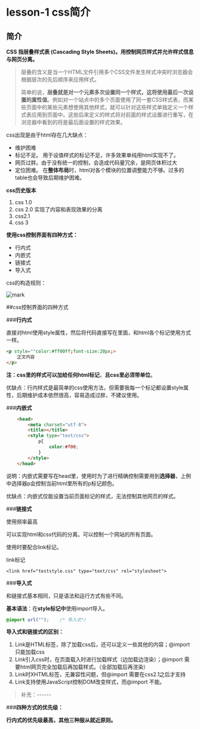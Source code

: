 # lesson-1 css简介

## 简介

**CSS 指层叠样式表 (Cascading Style Sheets)。用控制网页样式并允许样式信息与网页分离。**

>层叠的含义是当一个HTML文件引用多个CSS文件发生样式冲突时浏览器会根据层次的先后顺序来应用样式。
>
>简单的说，**层叠就是对一个元素多次设置同一个样式，这将使用最后一次设置的属性值**。例如对一个站点中的多个页面使用了同一套CSS样式表，而某些页面中的某些元素想使用其他样式，就可以针对这些样式单独定义一个样式表应用到页面中。这些后来定义的样式将对前面的样式设置进行重写，在浏览器中看到的将是最后面设置的样式效果。

css出现是由于html存在几大缺点：

- 维护困难   
- 标记不足。 用于设值样式的标记不足，许多效果单纯用html实现不了。
- 网页过胖。由于没有统一的控制，会造成代码量冗余，是网页体积过大
- 定位困难。 在**整体布局**时，html对各个模块的位置调整能力不够。过多的table也会导致后期维护困难。

**css历史版本**

1. css 1.0
2. css 2.0   实现了内容和表现效果的分离
3. css2.1
4. css 3

**使用css控制界面有四种方式：**

- 行内式
- 内嵌式
- 链接式
- 导入式

css的构造规则：

![mark](http://qiniu.wind-zhou.com/blog/201106/j6HcgBi5L5.png?imageslim)

##css控制界面的四种方式

###**行内式**

直接对html使用style属性，然后将代码直接写在里面，和html各个标记使用方式一样。

```html
<p style=""color:#ff00ff;font-size:20px;>
    正文内容
</p>
```

**注：css里的样式可以加给任何html标记**，**且css里必须带单位**。

优缺点：行内样式是最简单的css使用方法，但需要我每一个标记都设置style属性，后期维护成本依然很高，容易造成过胖，不建议使用。

###**内嵌式**

```html
	<head>
		<meta charset="utf-8">
		<title></title>
		<style type="text/css">
			p{
				color:#f00;
			}
		</style>
	</head>
```

说明：内嵌式需要写在head里，使用时为了进行精确控制需要用到**选择器**，上例中选择器p会控制当前html里所有的p标记颜色。

优缺点：内嵌式仅能设置当前页面标记的样式，无法控制其他网页的样式。

###**链接式**

使用频率最高

可以实现html和css代码的分离。可以控制一个网站的所有页面。

使用时要配合link标记。

link标记

`<link href="teststyle.css" type="text/css" rel="stylesheet"> `

###**导入式**

和链接式基本相同，只是语法和运行方式有些不同。

**基本语法**：在**style标记中**使用import导入。

```css
@import url("");    /* 导入式*/
```

**导入式和链接式的区别：**

1. Link是HTML标签，除了加载css后，还可以定义一些其他的内容；@import 只能加载css
2. Link引入css时，在页面载入时进行加载样式（边加载边渲染）；@import 需要html网页完全加载后再加载样式。（全部加载后再渲染）
3. Link时XHTML标签，无兼容性问题，但@import 需要在css2.1之后才支持
4. Link支持使用JavaScript控制DOM改变样式，而@import 不能。

>补充：------
>
>

###**四种方式的优先级：**

**行内式的优先级最高，其他三种服从就近原则。**